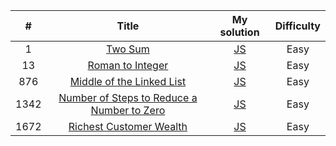 | # | Title | My solution | Difficulty |
|:---:|:---:|:---:|:---:|
| 1 | [Two Sum](https://leetcode.com/problems/two-sum/) | [JS](https://github.com/MstyslavDmytryk/LeetCode/blob/main/solutions/1_Two%20Sum.js) | Easy |
| 13 | [Roman to Integer](https://leetcode.com/problems/roman-to-integer/) | [JS](https://github.com/MstyslavDmytryk/LeetCode/blob/main/solutions/13_Roman%20to%20Integer.js) | Easy |
| 876 | [Middle of the Linked List](https://leetcode.com/problems/middle-of-the-linked-list/) | [JS](https://github.com/MstyslavDmytryk/LeetCode/blob/main/solutions/876.%20Middle%20of%20the%20Linked%20List.js) | Easy |
| 1342 | [Number of Steps to Reduce a Number to Zero](https://leetcode.com/problems/number-of-steps-to-reduce-a-number-to-zero/) | [JS](https://github.com/MstyslavDmytryk/LeetCode/blob/main/solutions/1342.%20Number%20of%20Steps%20to%20Reduce%20a%20Number%20to%20Zero.js) | Easy |
| 1672 | [Richest Customer Wealth](https://leetcode.com/problems/richest-customer-wealth/) | [JS](https://github.com/MstyslavDmytryk/LeetCode/blob/main/solutions/1672.%20Richest%20Customer%20Wealth.js) | Easy |




